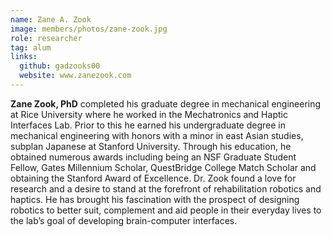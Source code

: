```yaml
---
name: Zane A. Zook
image: members/photos/zane-zook.jpg
role: researcher
tag: alum
links:
  github: gadzooks00
  website: www.zanezook.com
---
```


**Zane Zook, PhD** completed his graduate degree in mechanical engineering at Rice University where he worked in the Mechatronics and Haptic Interfaces Lab. Prior to this he earned his undergraduate degree in mechanical engineering with honors with a minor in east Asian studies, subplan Japanese at Stanford University. Through his education, he obtained numerous awards including being an NSF Graduate Student Fellow, Gates Millennium Scholar, QuestBridge College Match Scholar and obtaining the Stanford Award of Excellence. Dr. Zook found a love for research and a desire to stand at the forefront of rehabilitation robotics and haptics. He has brought his fascination with the prospect of designing robotics to better suit, complement and aid people in their everyday lives to the lab’s goal of developing brain-computer interfaces.
